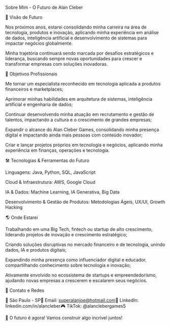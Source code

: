 Sobre Mim - O Futuro de Alan Cleber

🌟 Visão de Futuro

Nos próximos anos, estarei consolidando minha carreira na área de tecnologia, produtos e inovação, aplicando minha experiência em análise de dados, inteligência artificial e desenvolvimento de sistemas para impactar negócios globalmente.

Minha trajetória continuará sendo marcada por desafios estratégicos e liderança, buscando sempre novas oportunidades para crescer e transformar empresas com soluções inovadoras.

🚀 Objetivos Profissionais

Me tornar um especialista reconhecido em tecnologia aplicada a produtos financeiros e marketplaces;

Aprimorar minhas habilidades em arquitetura de sistemas, inteligência artificial e engenharia de dados;

Continuar desenvolvendo minha atuação em recrutamento e gestão de talentos, impactando a cultura e o crescimento de grandes empresas;

Expandir o alcance do Alan Cleber Games, consolidando minha presença digital e impactando ainda mais pessoas com conteúdo inovador;

Criar e lançar projetos próprios em tecnologia e negócios, aplicando minha experiência em finanças, operações e tecnologia.

🛠️ Tecnologias & Ferramentas do Futuro

Linguagens: Java, Python, SQL, JavaScript

Cloud & Infraestrutura: AWS, Google Cloud

IA & Dados: Machine Learning, IA Generativa, Big Data

Desenvolvimento & Gestão de Produtos: Metodologias Ágeis, UX/UI, Growth Hacking

🌎 Onde Estarei

Trabalhando em uma Big Tech, fintech ou startup de alto crescimento, liderando projetos de inovação e crescimento estratégico;

Criando soluções disruptivas no mercado financeiro e de tecnologia, unindo dados, IA e produtos digitais;

Expandindo minha presença como influenciador digital e educador, compartilhando conhecimento sobre tecnologia e inovação;

Ativamente envolvido no ecossistema de startups e empreendedorismo, ajudando novas empresas a crescerem e escalarem seus negócios.

📢 Contato e Redes

📍 São Paulo - SP📧 Email: superalanjoe@hotmail.com🔗 LinkedIn: linkedin.com/in/alancleber🎮 TikTok: @alanclebergames5

🚀 O futuro é agora! Vamos construir algo incrível juntos!
